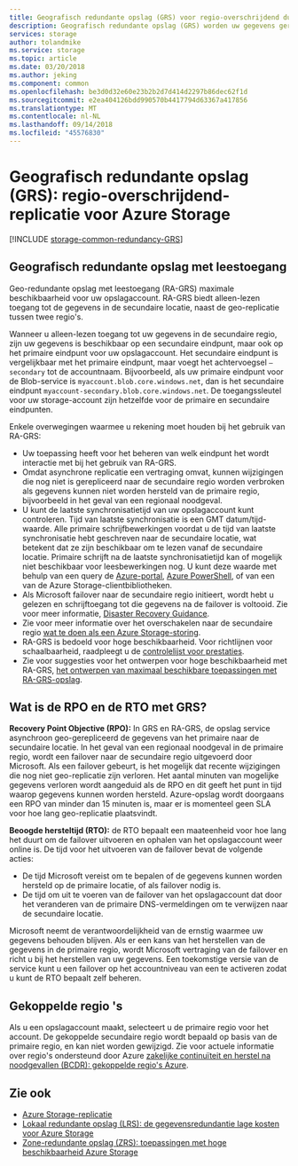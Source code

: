 ```yaml
---
title: Geografisch redundante opslag (GRS) voor regio-overschrijdend duurzaamheid in Azure Storage | Microsoft Docs
description: Geografisch redundante opslag (GRS) worden uw gegevens gerepliceerd tussen twee regio's die grote afstand van elkaar. GRS beschermt tegen hardwarefouten in het datacenter, evenals de regionale rampen.
services: storage
author: tolandmike
ms.service: storage
ms.topic: article
ms.date: 03/20/2018
ms.author: jeking
ms.component: common
ms.openlocfilehash: be3d0d32e60e23b2b2d7d414d2297b86dec62f1d
ms.sourcegitcommit: e2ea404126bdd990570b4417794d63367a417856
ms.translationtype: MT
ms.contentlocale: nl-NL
ms.lasthandoff: 09/14/2018
ms.locfileid: "45576830"
---
```

# <a name="geo-redundant-storage-grs-cross-regional-replication-for-azure-storage"></a>Geografisch redundante opslag (GRS): regio-overschrijdend-replicatie voor Azure Storage
[!INCLUDE [storage-common-redundancy-GRS](../../../includes/storage-common-redundancy-grs.md)]

## <a name="read-access-geo-redundant-storage"></a>Geografisch redundante opslag met leestoegang
Geo-redundante opslag met leestoegang (RA-GRS) maximale beschikbaarheid voor uw opslagaccount. RA-GRS biedt alleen-lezen toegang tot de gegevens in de secundaire locatie, naast de geo-replicatie tussen twee regio's.

Wanneer u alleen-lezen toegang tot uw gegevens in de secundaire regio, zijn uw gegevens is beschikbaar op een secundaire eindpunt, maar ook op het primaire eindpunt voor uw opslagaccount. Het secundaire eindpunt is vergelijkbaar met het primaire eindpunt, maar voegt het achtervoegsel `–secondary` tot de accountnaam. Bijvoorbeeld, als uw primaire eindpunt voor de Blob-service is `myaccount.blob.core.windows.net`, dan is het secundaire eindpunt `myaccount-secondary.blob.core.windows.net`. De toegangssleutel voor uw storage-account zijn hetzelfde voor de primaire en secundaire eindpunten.

Enkele overwegingen waarmee u rekening moet houden bij het gebruik van RA-GRS:

* Uw toepassing heeft voor het beheren van welk eindpunt het wordt interactie met bij het gebruik van RA-GRS.
* Omdat asynchrone replicatie een vertraging omvat, kunnen wijzigingen die nog niet is gerepliceerd naar de secundaire regio worden verbroken als gegevens kunnen niet worden hersteld van de primaire regio, bijvoorbeeld in het geval van een regionaal noodgeval.
* U kunt de laatste synchronisatietijd van uw opslagaccount kunt controleren. Tijd van laatste synchronisatie is een GMT datum/tijd-waarde. Alle primaire schrijfbewerkingen voordat u de tijd van laatste synchronisatie hebt geschreven naar de secundaire locatie, wat betekent dat ze zijn beschikbaar om te lezen vanaf de secundaire locatie. Primaire schrijft na de laatste synchronisatietijd kan of mogelijk niet beschikbaar voor leesbewerkingen nog. U kunt deze waarde met behulp van een query de [Azure-portal](https://portal.azure.com/), [Azure PowerShell](storage-powershell-guide-full.md), of van een van de Azure Storage-clientbibliotheken.
* Als Microsoft failover naar de secundaire regio initieert, wordt hebt u gelezen en schrijftoegang tot die gegevens na de failover is voltooid. Zie voor meer informatie, [Disaster Recovery Guidance](storage-disaster-recovery-guidance.md).
* Zie voor meer informatie over het overschakelen naar de secundaire regio [wat te doen als een Azure Storage-storing](storage-disaster-recovery-guidance.md).
* RA-GRS is bedoeld voor hoge beschikbaarheid. Voor richtlijnen voor schaalbaarheid, raadpleegt u de [controlelijst voor prestaties](storage-performance-checklist.md).
* Zie voor suggesties voor het ontwerpen voor hoge beschikbaarheid met RA-GRS, [het ontwerpen van maximaal beschikbare toepassingen met RA-GRS-opslag](storage-designing-ha-apps-with-ragrs.md).

## <a name="what-is-the-rpo-and-rto-with-grs"></a>Wat is de RPO en de RTO met GRS?
**Recovery Point Objective (RPO):** In GRS en RA-GRS, de opslag service asynchroon geo-gerepliceerd de gegevens van het primaire naar de secundaire locatie. In het geval van een regionaal noodgeval in de primaire regio, wordt een failover naar de secundaire regio uitgevoerd door Microsoft. Als een failover gebeurt, is het mogelijk dat recente wijzigingen die nog niet geo-replicatie zijn verloren. Het aantal minuten van mogelijke gegevens verloren wordt aangeduid als de RPO en dit geeft het punt in tijd waarop gegevens kunnen worden hersteld. Azure-opslag wordt doorgaans een RPO van minder dan 15 minuten is, maar er is momenteel geen SLA voor hoe lang geo-replicatie plaatsvindt.

**Beoogde hersteltijd (RTO):** de RTO bepaalt een maateenheid voor hoe lang het duurt om de failover uitvoeren en ophalen van het opslagaccount weer online is. De tijd voor het uitvoeren van de failover bevat de volgende acties:

   * De tijd Microsoft vereist om te bepalen of de gegevens kunnen worden hersteld op de primaire locatie, of als failover nodig is.
   * De tijd om uit te voeren van de failover van het opslagaccount dat door het veranderen van de primaire DNS-vermeldingen om te verwijzen naar de secundaire locatie.

   Microsoft neemt de verantwoordelijkheid van de ernstig waarmee uw gegevens behouden blijven. Als er een kans van het herstellen van de gegevens in de primaire regio, wordt Microsoft vertraging van de failover en richt u bij het herstellen van uw gegevens. Een toekomstige versie van de service kunt u een failover op het accountniveau van een te activeren zodat u kunt de RTO bepaalt zelf beheren.

## <a name="paired-regions"></a>Gekoppelde regio 's 
Als u een opslagaccount maakt, selecteert u de primaire regio voor het account. De gekoppelde secundaire regio wordt bepaald op basis van de primaire regio, en kan niet worden gewijzigd. Zie voor actuele informatie over regio's ondersteund door Azure [zakelijke continuïteit en herstel na noodgevallen (BCDR): gekoppelde regio's Azure](../../best-practices-availability-paired-regions.md).

## <a name="see-also"></a>Zie ook
- [Azure Storage-replicatie](storage-redundancy.md)
- [Lokaal redundante opslag (LRS): de gegevensredundantie lage kosten voor Azure Storage](storage-redundancy-lrs.md)
- [Zone-redundante opslag (ZRS): toepassingen met hoge beschikbaarheid Azure Storage](storage-redundancy-zrs.md)